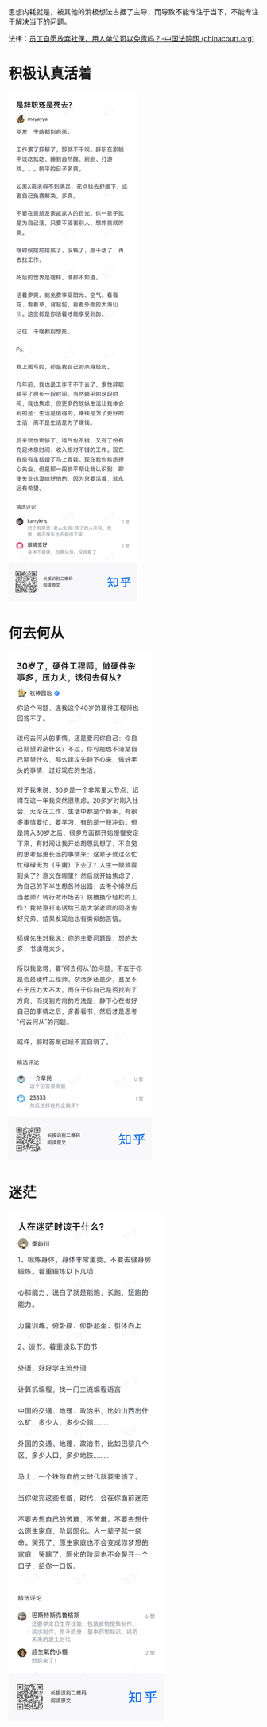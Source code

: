 思想内耗就是，被其他的消极想法占据了主导，而导致不能专注于当下，不能专注于解决当下的问题。

法律：[员工自愿放弃社保，用人单位可以免责吗？-中国法院网 (chinacourt.org)](https://www.chinacourt.org/article/detail/2022/05/id/6698187.shtml#:~:text=员工自愿起草或签订放弃社保的协议，本身就是违反法律规定的，所以协议无效。,缴纳社保一事，用人单位不能看员工的意愿，无论怎么约定，只要没按规定缴纳，即为违法行为。)

# 积极认真活着



![](img/永远向前.jpg)

# 何去何从

![](img/硬件.jpg)

# 迷茫

![](img/迷茫.jpg)













